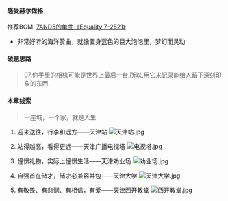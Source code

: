 #### 感受赫尔佐格

推荐BGM: [7AND5的单曲《Equality 7-2521》](http://music.163.com/song/2116504?userid=454495978)

*  非常好听的海洋赞曲，就像置身蓝色的巨大泡泡里，梦幻而灵动

#### 破题思路
> 07.你手里的相机可能是世界上最后一台,所以,用它来记录能给人留下深刻印象的东西.

#### 本章线索
> 一座城，一个家，就是人生

1. 迎来送往，行李和远方——天津站
![天津站.jpg](http://upload-images.jianshu.io/upload_images/3169125-eb37fdfcc6b60cdd.jpg?imageMogr2/auto-orient/strip%7CimageView2/2/w/1240)

2. 站得越高，看得更远——天津广播电视塔
![电视塔.jpg](http://upload-images.jianshu.io/upload_images/3169125-fec8d0f75d5323bb.jpg?imageMogr2/auto-orient/strip%7CimageView2/2/w/1240)

3. 憧憬礼物，实际上憧憬生活——天津劝业场
![劝业场.jpg](http://upload-images.jianshu.io/upload_images/3169125-012a78b6b7299352.jpg?imageMogr2/auto-orient/strip%7CimageView2/2/w/1240)

4. 自强首在储才，储才必兼容并包——天津大学
![天津大学.jpg](http://upload-images.jianshu.io/upload_images/3169125-d5f4fc4b0b6f0716.jpg?imageMogr2/auto-orient/strip%7CimageView2/2/w/1240)

5. 有敬畏、有悲悯、有相信，有爱——天津西开教堂
![西开教堂.jpg](http://upload-images.jianshu.io/upload_images/3169125-0326fd022a69cdcb.jpg?imageMogr2/auto-orient/strip%7CimageView2/2/w/1240)
